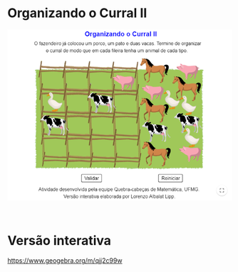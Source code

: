 # Organizando o Curral II

![](preview.png)

<br>

# Versão interativa

https://www.geogebra.org/m/qjj2c99w